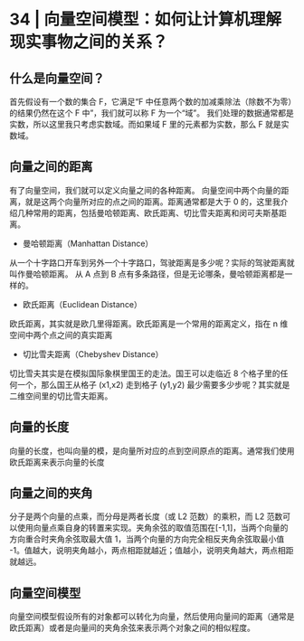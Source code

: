 # 34 | 向量空间模型：如何让计算机理解现实事物之间的关系？

## 什么是向量空间？

首先假设有一个数的集合 F，它满足“F 中任意两个数的加减乘除法（除数不为零）的结果仍然在这个 F 中”，我们就可以称 F 为一个“域”。
我们处理的数据通常都是实数，所以这里我只考虑实数域。而如果域 F 里的元素都为实数，那么 F 就是实数域。


## 向量之间的距离

有了向量空间，我们就可以定义向量之间的各种距离。
向量空间中两个向量的距离，就是这两个向量所对应的点之间的距离。距离通常都是大于 0 的，这里我介绍几种常用的距离，包括曼哈顿距离、欧氏距离、切比雪夫距离和闵可夫斯基距离。


- 曼哈顿距离（Manhattan Distance）

从一个十字路口开车到另外一个十字路口，驾驶距离是多少呢？实际的驾驶距离就叫作曼哈顿距离。
从 A 点到 B 点有多条路径，但是无论哪条，曼哈顿距离都是一样的。

- 欧氏距离（Euclidean Distance）

欧氏距离，其实就是欧几里得距离。欧氏距离是一个常用的距离定义，指在 n 维空间中两个点之间的真实距离

- 切比雪夫距离（Chebyshev Distance）

切比雪夫其实是在模拟国际象棋里国王的走法。国王可以走临近 8 个格子里的任何一个，那么国王从格子 (x1​,x2​) 走到格子 (y1​,y2​) 最少需要多少步呢？其实就是二维空间里的切比雪夫距离。


## 向量的长度


向量的长度，也叫向量的模，是向量所对应的点到空间原点的距离。通常我们使用欧氏距离来表示向量的长度



## 向量之间的夹角

分子是两个向量的点乘，而分母是两者长度（或 L2 范数）的乘积，而 L2 范数可以使用向量点乘自身的转置来实现。夹角余弦的取值范围在[-1,1]，当两个向量的方向重合时夹角余弦取最大值 1，当两个向量的方向完全相反夹角余弦取最小值 -1。值越大，说明夹角越小，两点相距就越近；值越小，说明夹角越大，两点相距就越远。

## 向量空间模型

向量空间模型假设所有的对象都可以转化为向量，然后使用向量间的距离（通常是欧氏距离）或者是向量间的夹角余弦来表示两个对象之间的相似程度。
